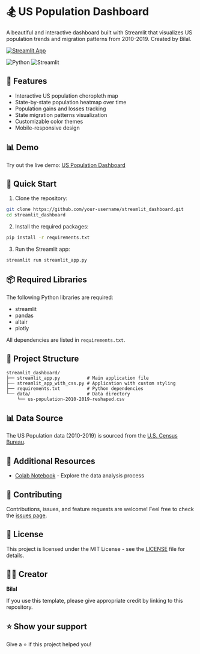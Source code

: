 # 🏂 US Population Dashboard

A beautiful and interactive dashboard built with Streamlit that visualizes US population trends and migration patterns from 2010-2019. Created by Bilal.

[![Streamlit App](https://static.streamlit.io/badges/streamlit_badge_black_white.svg)](https://population-dashboard.streamlit.app/)

![Python](https://img.shields.io/badge/python-v3.6+-blue.svg)
![Streamlit](https://img.shields.io/badge/streamlit-1.0.0+-red.svg)

## 🌟 Features

- Interactive US population choropleth map
- State-by-state population heatmap over time
- Population gains and losses tracking
- State migration patterns visualization
- Customizable color themes
- Mobile-responsive design

## 📊 Demo

Try out the live demo: [US Population Dashboard](https://population-dashboard.streamlit.app/)

## 🚀 Quick Start

1. Clone the repository:
```bash
git clone https://github.com/your-username/streamlit_dashboard.git
cd streamlit_dashboard
```

2. Install the required packages:
```bash
pip install -r requirements.txt
```

3. Run the Streamlit app:
```bash
streamlit run streamlit_app.py
```

## 📦 Required Libraries

The following Python libraries are required:
- streamlit
- pandas
- altair
- plotly

All dependencies are listed in `requirements.txt`.

## 📂 Project Structure

```
streamlit_dashboard/
├── streamlit_app.py          # Main application file
├── streamlit_app_with_css.py # Application with custom styling
├── requirements.txt          # Python dependencies
└── data/                     # Data directory
    └── us-population-2010-2019-reshaped.csv
```

## 📊 Data Source

The US Population data (2010-2019) is sourced from the [U.S. Census Bureau](https://www.census.gov/data/datasets/time-series/demo/popest/2010s-state-total.html).

## 📓 Additional Resources

- [Colab Notebook](https://github.com/dataprofessor/population-dashboard/blob/master/US_Population.ipynb) - Explore the data analysis process

## 🤝 Contributing

Contributions, issues, and feature requests are welcome! Feel free to check the [issues page](https://github.com/your-username/streamlit_dashboard/issues).

## 📝 License

This project is licensed under the MIT License - see the [LICENSE](LICENSE) file for details.

## 👨‍💻 Creator

**Bilal**

If you use this template, please give appropriate credit by linking to this repository.

## ⭐ Show your support

Give a ⭐️ if this project helped you!

